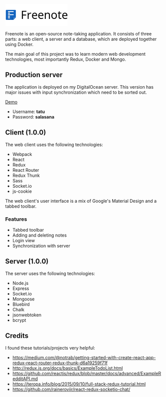![Freenote icon](./logo.png?raw=true "Freenote")

Freenote is an open-source note-taking application. It consists of three parts: a web client, a server and a database, which are deployed together using Docker.

The main goal of this project was to learn modern web development technologies, most importantly Redux, Docker and Mongo.



## Production server

The application is deployed on my DigitalOcean server. This version has major issues with input synchronization which need to be sorted out.

[Demo](http://tatuarvela.com:3000)
* Username: **tatu**
* Password: **salasana**


## Client (1.0.0)

The web client uses the following technologies:

* Webpack
* React
* Redux
* React Router
* Redux Thunk
* Sass
* Socket.io
* js-cookie
<!-- * Jest -->

The web client's user interface is a mix of Google's Material Design and a tabbed toolbar.

### Features
* Tabbed toolbar
* Adding and deleting notes
* Login view
* Synchronization with server



## Server (1.0.0)

The server uses the following technologies:

* Node.js
* Express
* Socket.io
* Mongoose
* Bluebird
* Chalk
* jsonwebtoken
* bcrypt
<!-- * Mocha -->
<!-- * Chai -->



## Credits

I found these tutorials/projects very helpful:
* https://medium.com/@notrab/getting-started-with-create-react-app-redux-react-router-redux-thunk-d6a19259f71f
* http://redux.js.org/docs/basics/ExampleTodoList.html
* https://github.com/reactjs/redux/blob/master/docs/advanced/ExampleRedditAPI.md
* https://teropa.info/blog/2015/09/10/full-stack-redux-tutorial.html
* https://github.com/raineroviir/react-redux-socketio-chat/
